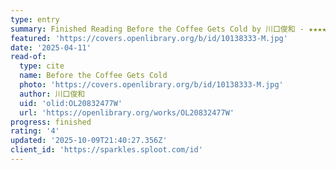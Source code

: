 ```yaml
---
type: entry
summary: Finished Reading Before the Coffee Gets Cold by 川口俊和 - ★★★★
featured: 'https://covers.openlibrary.org/b/id/10138333-M.jpg'
date: '2025-04-11'
read-of:
  type: cite
  name: Before the Coffee Gets Cold
  photo: 'https://covers.openlibrary.org/b/id/10138333-M.jpg'
  author: 川口俊和
  uid: 'olid:OL20832477W'
  url: 'https://openlibrary.org/works/OL20832477W'
progress: finished
rating: '4'
updated: '2025-10-09T21:40:27.356Z'
client_id: 'https://sparkles.sploot.com/id'
---
```


